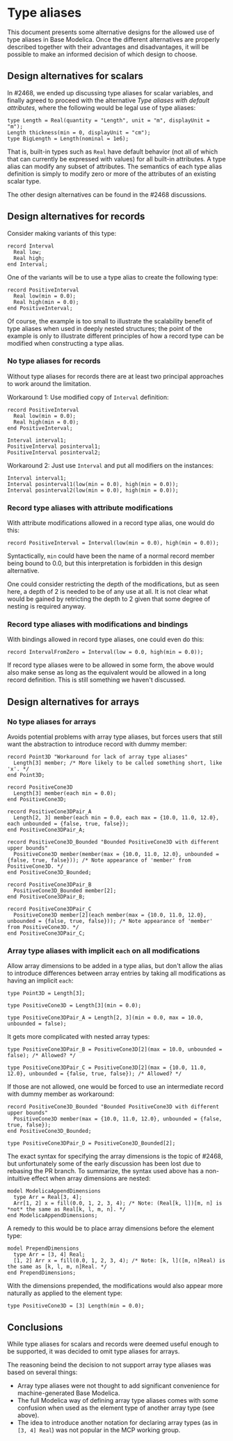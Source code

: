 # Type aliases

This document presents some alternative designs for the allowed use of type aliases in Base Modelica.  Once the different alternatives are properly described together with their advantages and disadvantages, it will be possible to make an informed decision of which design to choose.


## Design alternatives for scalars

In #2468, we ended up discussing type aliases for scalar variables, and finally agreed to proceed with the alternative _Type aliases with default attributes_, where the following would be legal use of type aliases:

```
type Length = Real(quantity = "Length", unit = "m", displayUnit = "m");
Length thickness(min = 0, displayUnit = "cm");
type BigLength = Length(nominal = 1e6);
```

That is, built-in types such as `Real` have default behavior (not all of which that can currently be expressed with values) for all built-in attributes.  A type alias can modify any subset of attributes.  The semantics of each type alias definition is simply to modify zero or more of the attributes of an existing scalar type.

The other design alternatives can be found in the #2468 discussions.


## Design alternatives for records

Consider making variants of this type:

```
record Interval
  Real low;
  Real high;
end Interval;
```

One of the variants will be to use a type alias to create the following type:
```
record PositiveInterval
  Real low(min = 0.0);
  Real high(min = 0.0);
end PositiveInterval;
```

Of course, the example is too small to illustrate the scalability benefit of type aliases when used in deeply nested structures; the point of the example is only to illustrate different principles of how a record type can be modified when constructing a type alias.

### No type aliases for records

Without type aliases for records there are at least two principal approaches to work around the limitation.

Workaround 1: Use modified copy of `Interval` definition:
```
record PositiveInterval
  Real low(min = 0.0);
  Real high(min = 0.0);
end PositiveInterval;

Interval interval1;
PositiveInterval posinterval1;
PositiveInterval posinterval2;
```

Workaround 2: Just use `Interval` and put all modifiers on the instances:
```
Interval interval1;
Interval posinterval1(low(min = 0.0), high(min = 0.0));
Interval posinterval2(low(min = 0.0), high(min = 0.0));
```

### Record type aliases with attribute modifications

With attribute modifications allowed in a record type alias, one would do this:

```
record PositiveInterval = Interval(low(min = 0.0), high(min = 0.0));
```

Syntactically, `min` could have been the name of a normal record member being bound to 0.0, but this interpretation is forbidden in this design alternative.

One could consider restricting the depth of the modifications, but as seen here, a depth of 2 is needed to be of any use at all.  It is not clear what would be gained by retricting the depth to 2 given that some degree of nesting is required anyway.

### Record type aliases with modifications and bindings

With bindings allowed in record type aliases, one could even do this:

```
record IntervalFromZero = Interval(low = 0.0, high(min = 0.0));
```

If record type aliases were to be allowed in some form, the above would also make sense as long as the equivalent would be allowed in a long record definition.  This is still something we haven't discussed.


## Design alternatives for arrays

### No type aliases for arrays

Avoids potential problems with array type aliases, but forces users that still want the abstraction to introduce record with dummy member:

```
record Point3D "Workaround for lack of array type aliases"
  Length[3] member; /* More likely to be called something short, like 'x'. */
end Point3D;

record PositiveCone3D
  Length[3] member(each min = 0.0);
end PositiveCone3D;

record PositiveCone3DPair_A
  Length[2, 3] member(each min = 0.0, each max = {10.0, 11.0, 12.0}, each unbounded = {false, true, false});
end PositiveCone3DPair_A;

record PositiveCone3D_Bounded "Bounded PositiveCone3D with different upper bounds"
  PositiveCone3D member(member(max = {10.0, 11.0, 12.0}, unbounded = {false, true, false})); /* Note appearance of 'member' from PositiveCone3D. */
end PositiveCone3D_Bounded;

record PositiveCone3DPair_B
  PositiveCone3D_Bounded member[2];
end PositiveCone3DPair_B;

record PositiveCone3DPair_C
  PositiveCone3D member[2](each member(max = {10.0, 11.0, 12.0}, unbounded = {false, true, false})); /* Note appearance of 'member' from PositiveCone3D. */
end PositiveCone3DPair_C;
```

### Array type aliases with implicit `each` on all modifications

Allow array dimensions to be added in a type alias, but don't allow the alias to introduce differences between array entries by taking all modifications as having an implicit `each`:

```
type Point3D = Length[3];

type PositiveCone3D = Length[3](min = 0.0);

type PositiveCone3DPair_A = Length[2, 3](min = 0.0, max = 10.0, unbounded = false);
```

It gets more complicated with nested array types:

```
type PositiveCone3DPair_B = PositiveCone3D[2](max = 10.0, unbounded = false); /* Allowed? */

type PositiveCone3DPair_C = PositiveCone3D[2](max = {10.0, 11.0, 12.0}, unbounded = {false, true, false}); /* Allowed? */
```

If those are not allowed, one would be forced to use an intermediate record with dummy member as workaround:

```
record PositiveCone3D_Bounded "Bounded PositiveCone3D with different upper bounds"
  PositiveCone3D member(max = {10.0, 11.0, 12.0}, unbounded = {false, true, false});
end PositiveCone3D_Bounded;

type PositiveCone3DPair_D = PositiveCone3D_Bounded[2];
```

The exact syntax for specifying the array dimensions is the topic of #2468, but unfortunately some of the early discussion has been lost due to rebasing the PR branch.  To summarize, the syntax used above has a non-intuitive effect when array dimensions are nested:

```
model ModelicaAppendDimensions
  type Arr = Real[3, 4];
  Arr[1, 2] x = fill(0.0, 1, 2, 3, 4); /* Note: (Real[k, l])[m, n] is *not* the same as Real[k, l, m, n]. */
end ModelicaAppendDimensions;
```

A remedy to this would be to place array dimensions before the element type:

```
model PrependDimensions
  type Arr = [3, 4] Real;
  [1, 2] Arr x = fill(0.0, 1, 2, 3, 4); /* Note: [k, l]([m, n]Real) is the same as [k, l, m, n]Real. */
end PrependDimensions;
```

With the dimensions prepended, the modifications would also appear more naturally as applied to the element type:
```
type PositiveCone3D = [3] Length(min = 0.0);
```

## Conclusions

While type aliases for scalars and records were deemed useful enough to be supported, it was decided to omit type aliases for arrays.

The reasoning beind the decision to not support array type aliases was based on several things:
- Array type aliases were not thought to add significant convenience for machine-generated Base Modelica.
- The full Modelica way of defining array type aliases comes with some confusion when used as the element type of another array type (see above).
- The idea to introduce another notation for declaring array types (as in `[3, 4] Real`) was not popular in the MCP working group.
